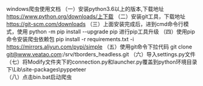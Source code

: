 windows爬虫使用文档
（一）安装python3.6以上的版本,下载地址 https://www.python.org/downloads/上下载
（二）安装git工具，下载地址 https://git-scm.com/downloads
（三）上面安装完成后，进到cmd命令行模式，使用 python -m pip install --upgrade pip 进行pip工具升级
（四）使用pip命令安装爬虫依赖包
	pip install -r requirements.txt -i https://mirrors.aliyun.com/pypi/simple
（五）使用git命令下拉代码
	git clone git@www.veatao.com:/srv/tborders_headless.git
（六）导入settings.py文件
（七）将Modify文件夹下的connection.py和launcher.py覆盖到python环境目录下\Lib\site-packages\pyppeteer\
（八）点击bin.bat启动爬虫